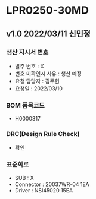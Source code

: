 # LPR0250-30MD

## v1.0 2022/03/11 신민정

### 생산 지시서 번호
* 발주 번호 : X
* 번호 미확인시 사유 : 생산 예정
* 요청 담당자 : 김주현
* 요청일 : 2022/03/10

###  BOM 품목코드
* H0000317

### DRC(Design Rule Check)
* 확인

### 표준회로
* SUB : X
* Connector : 20037WR-04 1EA
* Driver : NSI45020 15EA
